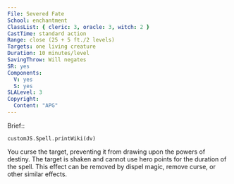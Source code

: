 ```yaml
---
File: Severed Fate
School: enchantment
ClassList: { cleric: 3, oracle: 3, witch: 2 }
CastTime: standard action
Range: close (25 + 5 ft./2 levels)
Targets: one living creature
Duration: 10 minutes/level
SavingThrow: Will negates
SR: yes
Components:
  V: yes
  S: yes
SLALevel: 3
Copyright:
  Content: "APG"
---
```

Brief:: 

```dataviewjs
customJS.Spell.printWiki(dv)
```

You curse the target, preventing it from drawing upon the powers of destiny. The target is shaken and cannot use hero points for the duration of the spell. This effect can be removed by dispel magic, remove curse, or other similar effects.
